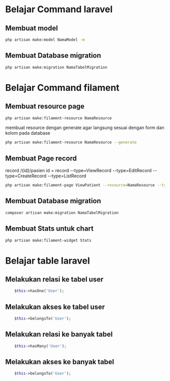 # Belajar Command laravel  
## Membuat model
```bash
php artisan make:model NamaModel -m 
```
## Membuat Database migration 
```bash
php artisan make:migration NamaTabelMigration 
```
# Belajar Command filament  
## Membuat resource page
```bash
php artisan make:filament-resource NamaResource 
```
membuat resource dengan generate agar langsung sesuai dengan form dan kolom pada database
```bash
php artisan make:filament-resource NamaResource --generate 
```
## Membuat Page record 
record /{id}/pasien id = record 
--type=ViewRecord
--type=EditRecord
--type=CreateRecord
--type=ListRecord
```bash
php artisan make:filament-page ViewPatient --resource=NamaResource --type=ViewRecord
```
## Membuat Database migration 
```bash
composer artisan make:migration NamaTabelMigration 
```
## Membuat Stats untuk chart
```bash
php artisan make:filament-widget Stats
```

# Belajar table laravel
## Melakukan relasi ke tabel user   
```php
    $this->hasOne('User'); 
```
## Melakukan akses ke tabel user   
```php
    $this->belongsTo('User'); 
```
## Melakukan relasi ke banyak tabel    
```php
    $this->hasMany('User'); 
```
## Melakukan akses ke banyak tabel    
```php
    $this->belongsTo('User'); 
```

